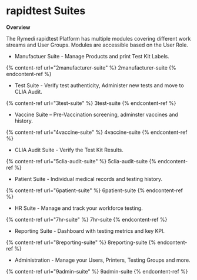 # rapidtest Suites

**Overview**

The Rymedi rapidtest Platform has multiple modules covering different work streams and User Groups. Modules are accessible based on the User Role. 

-  Manufactuer Suite - Manage Products and print Test Kit Labels.

{% content-ref url="2manufacturer-suite" %} 2manufacturer-suite {% endcontent-ref %}

-  Test Suite - Verify test authenticity, Administer new tests and move to CLIA Audit.

{% content-ref url="3test-suite" %} 3test-suite {% endcontent-ref %}

-  Vaccine Suite – Pre-Vaccination screening, adminster vaccines and history.

{% content-ref url="4vaccine-suite" %} 4vaccine-suite {% endcontent-ref %}

-  CLIA Audit Suite - Verify the Test Kit Results.

{% content-ref url="5clia-audit-suite" %} 5clia-audit-suite {% endcontent-ref %}

-  Patient Suite - Individual medical records and testing history.

{% content-ref url="6patient-suite" %} 6patient-suite {% endcontent-ref %}

-  HR Suite - Manage and track your workforce testing.

{% content-ref url="7hr-suite" %} 7hr-suite {% endcontent-ref %}

-  Reporting Suite - Dashboard with testing metrics and key KPI.

{% content-ref url="8reporting-suite" %} 8reporting-suite {% endcontent-ref %}

-  Administration - Manage your Users, Printers, Testing Groups and more.

{% content-ref url="9admin-suite" %} 9admin-suite {% endcontent-ref %}


